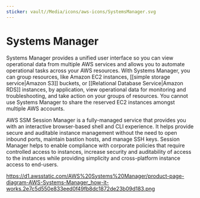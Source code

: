 ```yaml
---
sticker: vault//Media/icons/aws-icons/SystemsManager.svg
---
```

# Systems Manager
Systems Manager provides a unified user interface so you can view operational data from multiple AWS services and allows you to automate operational tasks across your AWS resources. With Systems Manager, you can group resources, like Amazon EC2 instances, [[simple storage service|Amazon S3]] buckets, or [[Relational Database Service|Amazon RDS]] instances, by application, view operational data for monitoring and troubleshooting, and take action on your groups of resources. You cannot use Systems Manager to share the reserved EC2 instances amongst multiple AWS accounts.

AWS SSM Session Manager is a fully-managed service that provides you with an interactive browser-based shell and CLI experience. It helps provide secure and auditable instance management without the need to open inbound ports, maintain bastion hosts, and manage SSH keys. Session Manager helps to enable compliance with corporate policies that require controlled access to instances, increase security and auditability of access to the instances while providing simplicity and cross-platform instance access to end-users.

https://d1.awsstatic.com/AWS%20Systems%20Manager/product-page-diagram-AWS-Systems-Manager_how-it-works.2e7c5d550e833eed0f49fb8dc1872de23b09d183.png